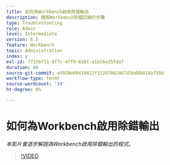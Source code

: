 ```yaml
---
title: 如何為Workbench啟用除錯輸出
description: 擷取Workbench除錯記錄的步驟
type: Troubleshooting
role: Admin
level: Intermediate
version: 6.5
feature: Workbench
topic: Administration
index: y
exl-id: 7715bf31-9f7c-4ff9-828f-a1b16e35fda7
duration: 60
source-git-commit: af928e60410022f12207082467d3bd9b818af59d
workflow-type: tm+mt
source-wordcount: '34'
ht-degree: 0%

---
```


# 如何為Workbench啟用除錯輸出

*本影片會逐步解說為Workbench啟用除錯輸出的程式。*

>[!VIDEO](https://video.tv.adobe.com/v/335497?quality=12&learn=on)
